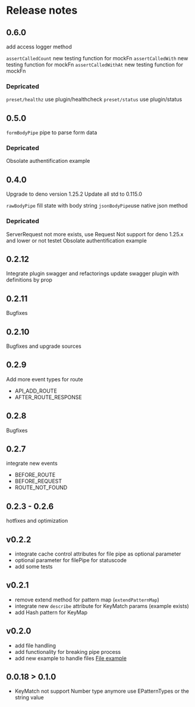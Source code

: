 # Release notes

## 0.6.0
add access logger method

`assertCalledCount` new testing function for mockFn
`assertCalledWith` new testing function for mockFn
`assertCalledWithAt` new testing function for mockFn

### Depricated
`preset/healthz` use plugin/healthcheck
`preset/status` use plugin/status

## 0.5.0
`formBodyPipe` pipe to parse form data

### Depricated
Obsolate authentification example

## 0.4.0
Upgrade to deno version 1.25.2
Update all std to 0.115.0

`rawBodyPipe` fill state with body string
`jsonBodyPipe`use native json method

### Depricated
ServerRequest not more exists, use Request
Not support for deno 1.25.x and lower or not testet
Obsolate authentification example

## 0.2.12

Integrate plugin swagger and refactorings update swagger plugin with definitions
by prop

## 0.2.11

Bugfixes

## 0.2.10

Bugfixes and upgrade sources

## 0.2.9

Add more event types for route

- API_ADD_ROUTE
- AFTER_ROUTE_RESPONSE

## 0.2.8

Bugfixes

## 0.2.7

integrate new events

- BEFORE_ROUTE
- BEFORE_REQUEST
- ROUTE_NOT_FOUND

## 0.2.3 - 0.2.6

hotfixes and optimization

## v0.2.2

- integrate cache control attributes for file pipe as optional parameter
- optional parameter for filePipe for statuscode
- add some tests

## v0.2.1

- remove extend method for pattern map (`extendPatternMap`)
- integrate new `describe` attribute for KeyMatch params (example exists)
- add Hash pattern for KeyMap

## v0.2.0

- add file handling
- add functionality for breaking pipe process
- add new example to handle files
  [File example](https://deno.land/x/deno_api_server/example/static-file.ts)

## 0.0.18 > 0.1.0

- KeyMatch not support Number type anymore use EPatternTypes or the string value
